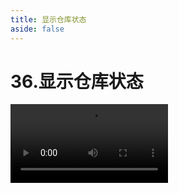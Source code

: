 ```yaml
---
title: 显示仓库状态
aside: false
---
```


# 36.显示仓库状态

<video autoplay src="http://qn.chinavanes.com/interview/react-interview/36.显示仓库状态.mp4" controls controlsList="nodownload" width="50%"/>

